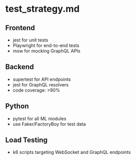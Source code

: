 # test_strategy.md

## Frontend

- jest for unit tests
- Playwright for end-to-end tests
- msw for mocking GraphQL APIs

## Backend

- supertest for API endpoints
- jest for GraphQL resolvers
- code coverage: >90%

## Python

- pytest for all ML modules
- use Faker/FactoryBoy for test data

## Load Testing

- k6 scripts targeting WebSocket and GraphQL endpoints
